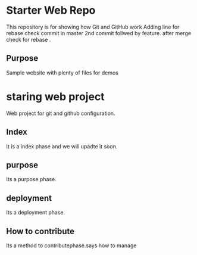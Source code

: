 # Starter Web Repo

This repository is for showing how Git and GitHub work
Adding line for rebase check commit in master 2nd commit follwed by feature.
after merge check for rebase .

## Purpose

Sample website with plenty of files for demos

# staring web project
Web project for git and github configuration.
## Index
It is a index phase and we will upadte it soon.
## purpose
Its a purpose phase.
## deployment
Its a deployment phase.
## How to contribute
Its a method to contributephase.says how to manage